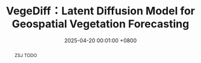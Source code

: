 ---
title:          VegeDiff：Latent Diffusion Model for Geospatial Vegetation Forecasting
date:           2025-04-20 00:01:00 +0800
selected:       true
pub:            "IEEE Transactions on Geoscience and Remote Sensing (TGRS) (SCI Q1 TOP, IF=7.5)"
pub_last:       ' <span class="badge badge-pill badge-custom badge-dark">Journal</span>'
pub_date:       "2025"

abstract: >-
  ZSJ TODO
  
cover:          assets/images/covers/vegediff.png
authors:
  - Sijie Zhao
  - Hao Chen†
  - Xueliang Zhang†
  - Pengfeng Xiao
  - Lei Bai
  - Wanli Ouyang
links:
  Paper: https://arxiv.org/pdf/2407.12592
  Cite: assets/bibtex/zhao2024vegediff.bib
---